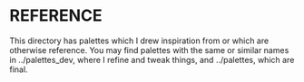 # REFERENCE

This directory has palettes which I drew inspiration from or which are otherwise reference. You may find palettes with the same or similar names in ../palettes_dev, where I refine and tweak things, and ../palettes, which are final.
